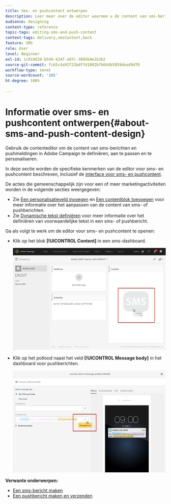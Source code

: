 ```yaml
---
title: Sms- en pushcontent ontwerpen
description: Leer meer over de editor waarmee u de content van sms-berichten en pushmeldingen in Adobe Campaign kunt wijzigen.
audience: designing
content-type: reference
topic-tags: editing-sms-and-push-content
context-tags: delivery,smsContent,back
feature: SMS
role: User
level: Beginner
exl-id: 1c918d20-b549-424f-a97c-3895b4e1b3b2
source-git-commit: fcb5c4a92f23bdffd1082b7b044b5859dead9d70
workflow-type: tm+mt
source-wordcount: '165'
ht-degree: 100%

---
```


# Informatie over sms- en pushcontent ontwerpen{#about-sms-and-push-content-design}

Gebruik de contenteditor om de content van sms-berichten en pushmeldingen in Adobe Campaign te definiëren, aan te passen en te personaliseren.

In deze sectie worden de specifieke kenmerken van de editor voor sms- en pushcontent beschreven, inclusief de [interface voor sms- en pushcontent](../../channels/using/sms-and-push-content-editor-interface.md).

De acties die gemeenschappelijk zijn voor een of meer marketingactiviteiten worden in de volgende secties weergegeven:

* Zie [Een personalisatieveld invoegen](../../designing/using/personalization.md#inserting-a-personalization-field) en [Een contentblok toevoegen](../../designing/using/personalization.md#adding-a-content-block) voor meer informatie over het aanpassen van de content van sms- of pushberichten.
* Zie [Dynamische tekst definiëren](../../channels/using/defining-dynamic-text.md) voor meer informatie over het definiëren van voorwaardelijke tekst in een sms- of pushbericht.

Ga als volgt te werk om de editor voor sms- en pushcontent te openen:

* Klik op het blok **[!UICONTROL Content]** in een sms-dashboard.

   ![](assets/des_sms_content.png)

* Klik op het potlood naast het veld **[!UICONTROL Message body]** in het dashboard voor pushberichten.

   ![](assets/des_push_body.png)

**Verwante onderwerpen:**

* [Een sms-bericht maken](../../channels/using/creating-an-sms-message.md)
* [Een pushbericht maken en verzenden](../../channels/using/preparing-and-sending-a-push-notification.md)
